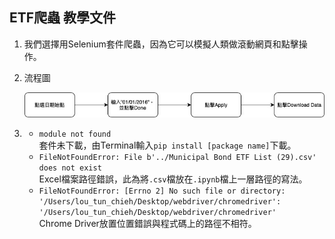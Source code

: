 ## ETF爬蟲 教學文件

1. 我們選擇用Selenium套件爬蟲，因為它可以模擬人類做滾動網頁和點擊操作。
  
  
2. 流程圖  
     
     ![image](https://github.com/jeffrey1227/Fintech-Text-Mining-and-Machine-Learning/blob/master/img/workflow.jpg)
  
  
3. 
   - ```module not found```  
   套件未下載，由Terminal輸入```pip install [package name]```下載。  
   - ```FileNotFoundError: File b'../Municipal Bond ETF List (29).csv' does not exist```  
   Excel檔案路徑錯誤，此為將```.csv```檔放在```.ipynb```檔上一層路徑的寫法。  
   - ```FileNotFoundError: [Errno 2] No such file or directory: '/Users/lou_tun_chieh/Desktop/webdriver/chromedriver': '/Users/lou_tun_chieh/Desktop/webdriver/chromedriver'```  
   Chrome Driver放置位置錯誤與程式碼上的路徑不相符。  
   

